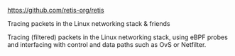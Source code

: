 <https://github.com/retis-org/retis>

Tracing packets in the Linux networking stack & friends

Tracing (filtered) packets in the Linux networking stack, using eBPF probes and interfacing with control and data paths such as OvS or Netfilter.
